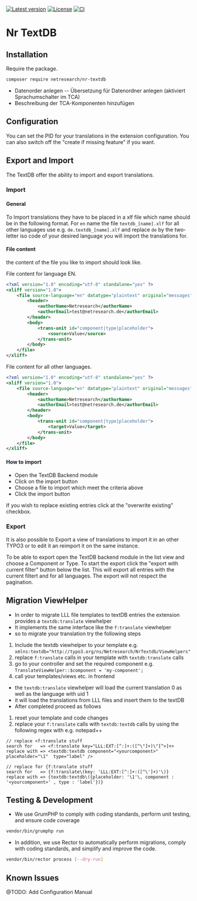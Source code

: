 [![Latest version](https://img.shields.io/github/v/release/netresearch/t3x-nr-textdb?sort=semver)](https://github.com/netresearch/t3x-nr-textdb/releases/latest)
[![License](https://img.shields.io/github/license/netresearch/t3x-nr-textdb)](https://github.com/netresearch/t3x-nr-textdb/blob/main/LICENSE)
[![CI](https://github.com/netresearch/t3x-nr-textdb/actions/workflows/ci.yml/badge.svg)](https://github.com/netresearch/t3x-nr-textdb/actions/workflows/ci.yml)

# Nr TextDB

## Installation
Require the package.

```bash
composer require netresearch/nr-textdb
```


- Datenorder anlegen
-- Übersetzung für Datenordner anlegen (aktiviert Sprachumschalter im TCA)
- Beschreibung der TCA-Komponenten hinzufügen


## Configuration
You can set the PID for your translations in the extension configuration.
You can also switch off the "create if missing feature" if you want.

## Export and Import

The TextDB offer the ability to import and export translations. 

### Import

#### General
To Import translations they have to be placed in a xlf file which name should be in the following format.
For `en` name the file `textdb_[name].xlf` for all other languages use e.g. `de.textdb_[name].xlf` and replace `de` by the
two-letter iso code of your desired language you will import the translations for. 

#### File content

the content of the file you like to import should look like. 

File content for language EN.
```xml
<?xml version="1.0" encoding="utf-8" standalone="yes" ?>
<xliff version="1.0">
    <file source-language="en" datatype="plaintext" original="messages">
        <header>
            <authorName>Netresearch</authorName>
            <authorEmail>test@netresearch.de</authorEmail>
        </header>
        <body>
            <trans-unit id="component|type|placeholder">
                <source>Value</source>
            </trans-unit>
        </body>
    </file>
</xliff>
```

File content for all other languages.
```xml
<?xml version="1.0" encoding="utf-8" standalone="yes" ?>
<xliff version="1.0">
    <file source-language="en" datatype="plaintext" original="messages">
        <header>
            <authorName>Netresearch</authorName>
            <authorEmail>test@netresearch.de</authorEmail>
        </header>
        <body>
            <trans-unit id="component|type|placeholder">
                <target>Value</target>
            </trans-unit>
        </body>
    </file>
</xliff>
```
#### How to import 

* Open the TextDB Backend module
* Click on the import button 
* Choose a file to import which meet the criteria above 
* Click the import button

If you wish to replace existing entries click at the "overwrite existing" checkbox. 

### Export

It is also possible to Export a view of translations to import it in an other TYPO3 or to edit it an reimport it on 
the same instance. 

To be able to export open the TextDB backend module in the list view and choose a Component or Type. To start the export
click the "export with current filter" button below the list. This will export all entries with the current filtert
and for all languages. The export will not respect the pagination.  

## Migration ViewHelper

* In order to migrate LLL file templates to textDB entries the extension provides a ``textdb:translate`` viewhelper
* It implements the same interface like the ``f:translate`` viewhelper
* so to migrate your translation try the following steps

1. Include the textdb viewhelper to your template e.g. ``xmlns:textdb="http://typo3.org/ns/Netresearch/NrTextdb/ViewHelpers"``
2. replace ``f:translate`` calls in your template with ``textdb:translate`` calls
3. go to your controller and set the required component e.g. ``TranslateViewHelper::$component = 'my-component';``
4. call your templates/views etc. in frontend

* the ``textdb:translate`` viewhelper will load the current translation 0 as well as the language with uid 1
* it will load the translations from LLL files and insert them to the textDB
* After completed proceed as follows

1. reset your template and code changes
2. replace your ``f:translate`` calls with ``textdb:textdb`` calls by using the following regex with e.g. notepad++

````
// replace <f:translate stuff
search for   => <f:translate key="LLL:EXT:[^:]+:([^\"]+)\"[^>]+>
replace with => <textdb:textdb component="<yourcomponent>"  placeholder="\1"  type="label" />

// replace for {f:translate stuff
search for   => {f:translate\(key: 'LLL:EXT:[^:]+:([^\']+)'\)}
replace with => {textdb:textdb\({placeholder: '\1'\, component : '<yourcomponent>' , type : 'label'})}
````


## Testing & Development

- We use GrumPHP to comply with coding standards, perform unit testing, and ensure code coverage

```bash
vendor/bin/grumphp run
```

- In addition, we use Rector to automatically perform migrations, comply with coding standards,
  and simplify and improve the code.

```bash
vendor/bin/rector process [--dry-run]
```


## Known Issues

@TODO: Add Configuration Manual 
